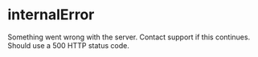 # internalError
Something went wrong with the server. Contact support if this continues. Should use a 500 HTTP status code.